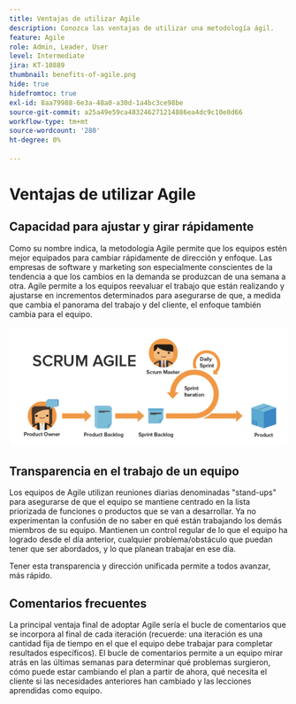 ```yaml
---
title: Ventajas de utilizar Agile
description: Conozca las ventajas de utilizar una metodología ágil.
feature: Agile
role: Admin, Leader, User
level: Intermediate
jira: KT-10889
thumbnail: benefits-of-agile.png
hide: true
hidefromtoc: true
exl-id: 8aa79988-6e3a-48a0-a30d-1a4bc3ce98be
source-git-commit: a25a49e59ca483246271214886ea4dc9c10e8d66
workflow-type: tm+mt
source-wordcount: '280'
ht-degree: 0%

---
```


# Ventajas de utilizar Agile

## Capacidad para ajustar y girar rápidamente

Como su nombre indica, la metodología Agile permite que los equipos estén mejor equipados para cambiar rápidamente de dirección y enfoque. Las empresas de software y marketing son especialmente conscientes de la tendencia a que los cambios en la demanda se produzcan de una semana a otra. Agile permite a los equipos reevaluar el trabajo que están realizando y ajustarse en incrementos determinados para asegurarse de que, a medida que cambia el panorama del trabajo y del cliente, el enfoque también cambia para el equipo.

![Flujo de trabajo de Agile](assets/agile-work-stream.png)

## Transparencia en el trabajo de un equipo

Los equipos de Agile utilizan reuniones diarias denominadas &quot;stand-ups&quot; para asegurarse de que el equipo se mantiene centrado en la lista priorizada de funciones o productos que se van a desarrollar. Ya no experimentan la confusión de no saber en qué están trabajando los demás miembros de su equipo. Mantienen un control regular de lo que el equipo ha logrado desde el día anterior, cualquier problema/obstáculo que puedan tener que ser abordados, y lo que planean trabajar en ese día.



Tener esta transparencia y dirección unificada permite a todos avanzar, más rápido.



## Comentarios frecuentes

La principal ventaja final de adoptar Agile sería el bucle de comentarios que se incorpora al final de cada iteración (recuerde: una iteración es una cantidad fija de tiempo en el que el equipo debe trabajar para completar resultados específicos). El bucle de comentarios permite a un equipo mirar atrás en las últimas semanas para determinar qué problemas surgieron, cómo puede estar cambiando el plan a partir de ahora, qué necesita el cliente si las necesidades anteriores han cambiado y las lecciones aprendidas como equipo.
